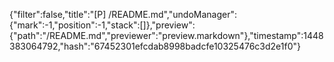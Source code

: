 {"filter":false,"title":"[P] /README.md","undoManager":{"mark":-1,"position":-1,"stack":[]},"preview":{"path":"/README.md","previewer":"preview.markdown"},"timestamp":1448383064792,"hash":"67452301efcdab8998badcfe10325476c3d2e1f0"}